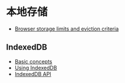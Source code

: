 # 本地存储

- [Browser storage limits and eviction criteria](https://developer.mozilla.org/en-US/docs/Web/API/IndexedDB_API/Browser_storage_limits_and_eviction_criteria)

## IndexedDB

- [Basic concepts](https://developer.mozilla.org/en-US/docs/Web/API/IndexedDB_API/Basic_Concepts_Behind_IndexedDB)
- [Using IndexedDB](https://developer.mozilla.org/en-US/docs/Web/API/IndexedDB_API/Browser_storage_limits_and_eviction_criteria)
- [IndexedDB API](https://developer.mozilla.org/en-US/docs/Web/API/IndexedDB_API)
